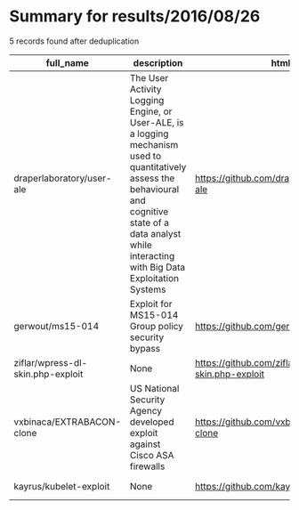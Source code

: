 
# Summary for results/2016/08/26
    
5 records found after deduplication

| full_name | description | html_url | matched_list | matched_count | pushed_at | size | stargazers_count | language | forks_count | vul_ids |
|-----------------------------------|----------------------------------------------------------------------------------------------------------------------------------------------------------------------------------------------------------------|------------------------------------------------------|----------------|-----------------|---------------------------|--------|--------------------|------------|---------------|--------------|
| draperlaboratory/user-ale | The User Activity Logging Engine, or User-ALE, is a logging mechanism used to quantitatively assess the behavioural and cognitive state of a data analyst while interacting with Big Data Exploitation Systems | https://github.com/draperlaboratory/user-ale | ['exploit'] | 1 | 2016-08-26 18:16:34+00:00 | 140537 | 13 | JavaScript | 4 | [] |
| gerwout/ms15-014 | Exploit for MS15-014 Group policy security bypass | https://github.com/gerwout/ms15-014 | ['exploit'] | 1 | 2016-08-26 15:25:21+00:00 | 18 | 3 | Python | 2 | ['MS15-014'] |
| ziflar/wpress-dl-skin.php-exploit | None | https://github.com/ziflar/wpress-dl-skin.php-exploit | ['exploit'] | 1 | 2016-08-26 17:34:28+00:00 | 5 | 0 | Shell | 2 | [] |
| vxbinaca/EXTRABACON-clone | US National Security Agency developed exploit against Cisco ASA firewalls | https://github.com/vxbinaca/EXTRABACON-clone | ['exploit'] | 1 | 2016-08-26 12:16:08+00:00 | 274 | 10 | Python | 4 | [] |
| kayrus/kubelet-exploit | None | https://github.com/kayrus/kubelet-exploit | ['exploit'] | 1 | 2016-08-26 23:47:32+00:00 | 1 | 197 | | 23 | [] |
